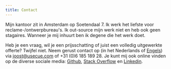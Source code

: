 ```yaml
---
title: Contact
---
```


Mijn kantoor zit in Amsterdam op Soetendaal 7. Ik werk het liefste voor reclame-/ontwerpbureau's. Ik out-source mijn werk niet en heb ook geen stagaires. Wanneer je mij inhuurt ben ik degene die het werk doet.

Heb je een vraag, wil je een prijsschatting of juist een volledig uitgewerkte offerte? Twijfel niet. Neem gerust contact op (in het Nederlands of [Engels](/)) via [joost@usecue.com](mailto:joost@usecue.com) of +31 (0)6 185 189 28. Je kunt mij ook online vinden op de diverse sociale media: [Github](https://github.com/jhvanderschee), [Stack Overflow](http://stackoverflow.com/users/2397550/joosts) en [Linkedin](https://www.linkedin.com/in/joost-van-der-schee-4b26682/).